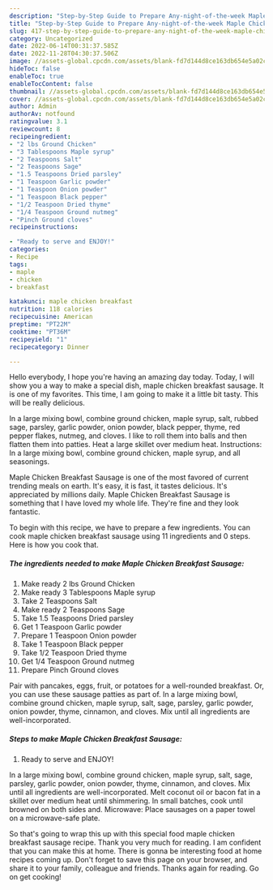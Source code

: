 ```yaml
---
description: "Step-by-Step Guide to Prepare Any-night-of-the-week Maple Chicken Breakfast Sausage"
title: "Step-by-Step Guide to Prepare Any-night-of-the-week Maple Chicken Breakfast Sausage"
slug: 417-step-by-step-guide-to-prepare-any-night-of-the-week-maple-chicken-breakfast-sausage
category: Uncategorized
date: 2022-06-14T00:31:37.585Z
date: 2022-11-28T04:30:37.506Z
image: //assets-global.cpcdn.com/assets/blank-fd7d144d8ce163db654e5a02c40b08a2775adb7897d16e4062681dc7e1b2800f.png
hideToc: false
enableToc: true
enableTocContent: false
thumbnail: //assets-global.cpcdn.com/assets/blank-fd7d144d8ce163db654e5a02c40b08a2775adb7897d16e4062681dc7e1b2800f.png
cover: //assets-global.cpcdn.com/assets/blank-fd7d144d8ce163db654e5a02c40b08a2775adb7897d16e4062681dc7e1b2800f.png
author: Admin
authorAv: notfound
ratingvalue: 3.1
reviewcount: 8
recipeingredient:
- "2 lbs Ground Chicken"
- "3 Tablespoons Maple syrup"
- "2 Teaspoons Salt"
- "2 Teaspoons Sage"
- "1.5 Teaspoons Dried parsley"
- "1 Teaspoon Garlic powder"
- "1 Teaspoon Onion powder"
- "1 Teaspoon Black pepper"
- "1/2 Teaspoon Dried thyme"
- "1/4 Teaspoon Ground nutmeg"
- "Pinch Ground cloves"
recipeinstructions:

- "Ready to serve and ENJOY!"
categories:
- Recipe
tags:
- maple
- chicken
- breakfast

katakunci: maple chicken breakfast 
nutrition: 118 calories
recipecuisine: American
preptime: "PT22M"
cooktime: "PT36M"
recipeyield: "1"
recipecategory: Dinner

---
```



Hello everybody, I hope you're having an amazing day today. Today, I will show you a way to make a special dish, maple chicken breakfast sausage. It is one of my favorites. This time, I am going to make it a little bit tasty. This will be really delicious.

In a large mixing bowl, combine ground chicken, maple syrup, salt, rubbed sage, parsley, garlic powder, onion powder, black pepper, thyme, red pepper flakes, nutmeg, and cloves. I like to roll them into balls and then flatten them into patties. Heat a large skillet over medium heat. Instructions: In a large mixing bowl, combine ground chicken, maple syrup, and all seasonings.

Maple Chicken Breakfast Sausage is one of the most favored of current trending meals on earth. It's easy, it is fast, it tastes delicious. It's appreciated by millions daily. Maple Chicken Breakfast Sausage is something that I have loved my whole life. They're fine and they look fantastic.


To begin with this recipe, we have to prepare a few ingredients. You can cook maple chicken breakfast sausage using 11 ingredients and 0 steps. Here is how you cook that.

<!--inarticleads1-->

##### The ingredients needed to make Maple Chicken Breakfast Sausage:

1. Make ready 2 lbs Ground Chicken
1. Make ready 3 Tablespoons Maple syrup
1. Take 2 Teaspoons Salt
1. Make ready 2 Teaspoons Sage
1. Take 1.5 Teaspoons Dried parsley
1. Get 1 Teaspoon Garlic powder
1. Prepare 1 Teaspoon Onion powder
1. Take 1 Teaspoon Black pepper
1. Take 1/2 Teaspoon Dried thyme
1. Get 1/4 Teaspoon Ground nutmeg
1. Prepare Pinch Ground cloves


Pair with pancakes, eggs, fruit, or potatoes for a well-rounded breakfast. Or, you can use these sausage patties as part of. In a large mixing bowl, combine ground chicken, maple syrup, salt, sage, parsley, garlic powder, onion powder, thyme, cinnamon, and cloves. Mix until all ingredients are well-incorporated. 

<!--inarticleads2-->

##### Steps to make Maple Chicken Breakfast Sausage:


1. Ready to serve and ENJOY!

In a large mixing bowl, combine ground chicken, maple syrup, salt, sage, parsley, garlic powder, onion powder, thyme, cinnamon, and cloves. Mix until all ingredients are well-incorporated. Melt coconut oil or bacon fat in a skillet over medium heat until shimmering. In small batches, cook until browned on both sides and. Microwave: Place sausages on a paper towel on a microwave-safe plate. 

So that's going to wrap this up with this special food maple chicken breakfast sausage recipe. Thank you very much for reading. I am confident that you can make this at home. There is gonna be interesting food at home recipes coming up. Don't forget to save this page on your browser, and share it to your family, colleague and friends. Thanks again for reading. Go on get cooking!
